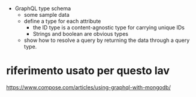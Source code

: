 #

- GraphQL type schema
    - some sample data 
    - define a type for each attribute
        - the ID type is a content-agnostic type for carrying unique IDs
        - Strings and boolean are obvious types
    - show how to resolve a query by returning the data through a query type.


# riferimento usato per questo lav
https://www.compose.com/articles/using-graphql-with-mongodb/